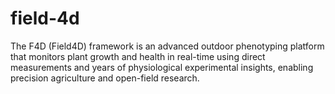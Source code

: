 # field-4d
The F4D (Field4D) framework is an advanced outdoor phenotyping platform that monitors plant growth and health in real-time using direct measurements and years of physiological experimental insights, enabling precision agriculture and open-field research.
